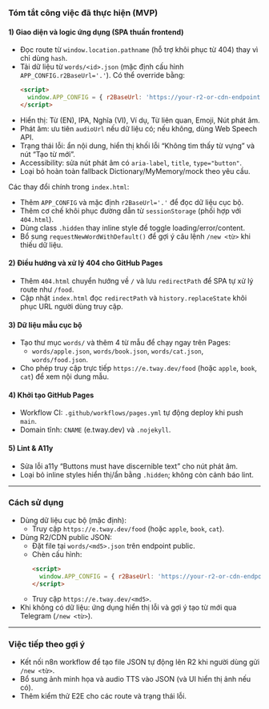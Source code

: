 ### Tóm tắt công việc đã thực hiện (MVP)

#### 1) Giao diện và logic ứng dụng (SPA thuần frontend)
- Đọc route từ `window.location.pathname` (hỗ trợ khôi phục từ 404) thay vì chỉ dùng `hash`.
- Tải dữ liệu từ `words/<id>.json` (mặc định cấu hình `APP_CONFIG.r2BaseUrl='.'`). Có thể override bằng:
  ```html
  <script>
    window.APP_CONFIG = { r2BaseUrl: 'https://your-r2-or-cdn-endpoint' };
  </script>
  ```
- Hiển thị: Từ (EN), IPA, Nghĩa (VI), Ví dụ, Từ liên quan, Emoji, Nút phát âm.
- Phát âm: ưu tiên `audioUrl` nếu dữ liệu có; nếu không, dùng Web Speech API.
- Trạng thái lỗi: ẩn nội dung, hiển thị khối lỗi “Không tìm thấy từ vựng” và nút “Tạo từ mới”.
- Accessibility: sửa nút phát âm có `aria-label`, `title`, `type="button"`.
- Loại bỏ hoàn toàn fallback Dictionary/MyMemory/mock theo yêu cầu.

Các thay đổi chính trong `index.html`:
- Thêm `APP_CONFIG` và mặc định `r2BaseUrl='.'` để đọc dữ liệu cục bộ.
- Thêm cơ chế khôi phục đường dẫn từ `sessionStorage` (phối hợp với `404.html`).
- Dùng class `.hidden` thay inline style để toggle loading/error/content.
- Bổ sung `requestNewWordWithDefault()` để gợi ý câu lệnh `/new <từ>` khi thiếu dữ liệu.

#### 2) Điều hướng và xử lý 404 cho GitHub Pages
- Thêm `404.html` chuyển hướng về `/` và lưu `redirectPath` để SPA tự xử lý route như `/food`.
- Cập nhật `index.html` đọc `redirectPath` và `history.replaceState` khôi phục URL người dùng truy cập.

#### 3) Dữ liệu mẫu cục bộ
- Tạo thư mục `words/` và thêm 4 từ mẫu để chạy ngay trên Pages:
  - `words/apple.json`, `words/book.json`, `words/cat.json`, `words/food.json`.
- Cho phép truy cập trực tiếp `https://e.tway.dev/food` (hoặc `apple`, `book`, `cat`) để xem nội dung mẫu.

#### 4) Khởi tạo GitHub Pages
- Workflow CI: `.github/workflows/pages.yml` tự động deploy khi push `main`.
- Domain tĩnh: `CNAME` (e.tway.dev) và `.nojekyll`.

#### 5) Lint & A11y
- Sửa lỗi a11y “Buttons must have discernible text” cho nút phát âm.
- Loại bỏ inline styles hiển thị/ẩn bằng `.hidden`; không còn cảnh báo lint.

---

### Cách sử dụng
- Dùng dữ liệu cục bộ (mặc định):
  - Truy cập `https://e.tway.dev/food` (hoặc `apple`, `book`, `cat`).
- Dùng R2/CDN public JSON:
  - Đặt file tại `words/<md5>.json` trên endpoint public.
  - Chèn cấu hình:
    ```html
    <script>
      window.APP_CONFIG = { r2BaseUrl: 'https://your-r2-or-cdn-endpoint' };
    </script>
    ```
  - Truy cập `https://e.tway.dev/<md5>`.
- Khi không có dữ liệu: ứng dụng hiển thị lỗi và gợi ý tạo từ mới qua Telegram (`/new <từ>`).

---

### Việc tiếp theo gợi ý
- Kết nối n8n workflow để tạo file JSON tự động lên R2 khi người dùng gửi `/new <từ>`.
- Bổ sung ảnh minh họa và audio TTS vào JSON (và UI hiển thị ảnh nếu có).
- Thêm kiểm thử E2E cho các route và trạng thái lỗi.

